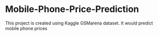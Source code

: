 # Mobile-Phone-Price-Prediction

This project is created using Kaggle GSMarena dataset. It would predict mobile phone prices 
